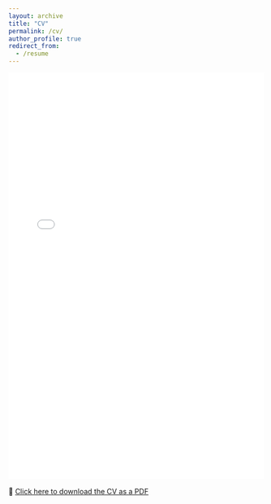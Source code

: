 ```yaml
---
layout: archive
title: "CV"
permalink: /cv/
author_profile: true
redirect_from:
  - /resume
---
```


<embed src="/files/Parvathy_CV.pdf" width="100%" height="800px" type="application/pdf">

<p style="margin-top: 1rem;">
📄 <a href="/files/Parvathy_CV.pdf" target="_blank">Click here to download the CV as a PDF</a>
</p>
